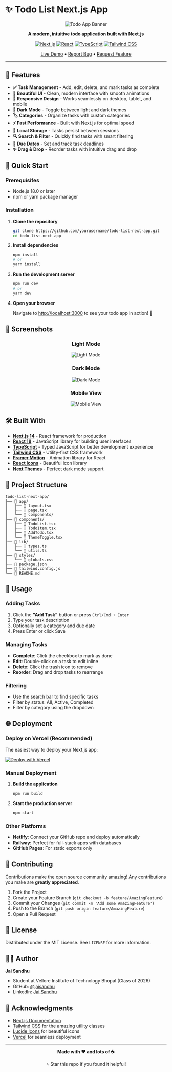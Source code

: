 # ✨ Todo List Next.js App

<div align="center">

![Todo App Banner](https://via.placeholder.com/800x200/6366f1/ffffff?text=Todo+List+App)

**A modern, intuitive todo application built with Next.js**

[![Next.js](https://img.shields.io/badge/Next.js-14-black?style=flat-square&logo=next.js)](https://nextjs.org/)
[![React](https://img.shields.io/badge/React-18-blue?style=flat-square&logo=react)](https://reactjs.org/)
[![TypeScript](https://img.shields.io/badge/TypeScript-5-blue?style=flat-square&logo=typescript)](https://www.typescriptlang.org/)
[![Tailwind CSS](https://img.shields.io/badge/Tailwind_CSS-3-38B2AC?style=flat-square&logo=tailwind-css)](https://tailwindcss.com/)

[Live Demo](https://your-todo-app.vercel.app) • [Report Bug](https://github.com/yourusername/todo-list-next-app/issues) • [Request Feature](https://github.com/yourusername/todo-list-next-app/issues)

</div>

---

## 🌟 Features

- **✅ Task Management** - Add, edit, delete, and mark tasks as complete
- **🎨 Beautiful UI** - Clean, modern interface with smooth animations
- **📱 Responsive Design** - Works seamlessly on desktop, tablet, and mobile
- **🌙 Dark Mode** - Toggle between light and dark themes
- **🏷️ Categories** - Organize tasks with custom categories
- **⚡ Fast Performance** - Built with Next.js for optimal speed
- **💾 Local Storage** - Tasks persist between sessions
- **🔍 Search & Filter** - Quickly find tasks with smart filtering
- **📅 Due Dates** - Set and track task deadlines
- **✨ Drag & Drop** - Reorder tasks with intuitive drag and drop

## 🚀 Quick Start

### Prerequisites
- Node.js 18.0 or later
- npm or yarn package manager

### Installation

1. **Clone the repository**
   ```bash
   git clone https://github.com/yourusername/todo-list-next-app.git
   cd todo-list-next-app
   ```

2. **Install dependencies**
   ```bash
   npm install
   # or
   yarn install
   ```

3. **Run the development server**
   ```bash
   npm run dev
   # or
   yarn dev
   ```

4. **Open your browser**
   
   Navigate to [http://localhost:3000](http://localhost:3000) to see your todo app in action! 🎉

## 📱 Screenshots

<div align="center">

### Light Mode
![Light Mode](https://via.placeholder.com/600x400/f8fafc/1e293b?text=Light+Mode+Screenshot)

### Dark Mode
![Dark Mode](https://via.placeholder.com/600x400/1e293b/f8fafc?text=Dark+Mode+Screenshot)

### Mobile View
![Mobile View](https://via.placeholder.com/300x600/6366f1/ffffff?text=Mobile+View)

</div>

## 🛠️ Built With

- **[Next.js 14](https://nextjs.org/)** - React framework for production
- **[React 18](https://reactjs.org/)** - JavaScript library for building user interfaces
- **[TypeScript](https://www.typescriptlang.org/)** - Typed JavaScript for better development experience
- **[Tailwind CSS](https://tailwindcss.com/)** - Utility-first CSS framework
- **[Framer Motion](https://www.framer.com/motion/)** - Animation library for React
- **[React Icons](https://react-icons.github.io/react-icons/)** - Beautiful icon library
- **[Next Themes](https://github.com/pacocoursey/next-themes)** - Perfect dark mode support

## 📂 Project Structure

```
todo-list-next-app/
├── 📁 app/
│   ├── 📄 layout.tsx
│   ├── 📄 page.tsx
│   └── 📁 components/
├── 📁 components/
│   ├── 📄 TodoList.tsx
│   ├── 📄 TodoItem.tsx
│   ├── 📄 AddTodo.tsx
│   └── 📄 ThemeToggle.tsx
├── 📁 lib/
│   ├── 📄 types.ts
│   └── 📄 utils.ts
├── 📁 styles/
│   └── 📄 globals.css
├── 📄 package.json
├── 📄 tailwind.config.js
└── 📄 README.md
```

## 🎯 Usage

### Adding Tasks
1. Click the **"Add Task"** button or press `Ctrl/Cmd + Enter`
2. Type your task description
3. Optionally set a category and due date
4. Press Enter or click Save

### Managing Tasks
- **Complete**: Click the checkbox to mark as done
- **Edit**: Double-click on a task to edit inline
- **Delete**: Click the trash icon to remove
- **Reorder**: Drag and drop tasks to rearrange

### Filtering
- Use the search bar to find specific tasks
- Filter by status: All, Active, Completed
- Filter by category using the dropdown

## 🌐 Deployment

### Deploy on Vercel (Recommended)

The easiest way to deploy your Next.js app:

[![Deploy with Vercel](https://vercel.com/button)](https://vercel.com/new/clone?repository-url=https://github.com/yourusername/todo-list-next-app)

### Manual Deployment

1. **Build the application**
   ```bash
   npm run build
   ```

2. **Start the production server**
   ```bash
   npm start
   ```

### Other Platforms
- **Netlify**: Connect your GitHub repo and deploy automatically
- **Railway**: Perfect for full-stack apps with databases
- **GitHub Pages**: For static exports only

## 🤝 Contributing

Contributions make the open source community amazing! Any contributions you make are **greatly appreciated**.

1. Fork the Project
2. Create your Feature Branch (`git checkout -b feature/AmazingFeature`)
3. Commit your Changes (`git commit -m 'Add some AmazingFeature'`)
4. Push to the Branch (`git push origin feature/AmazingFeature`)
5. Open a Pull Request

## 📝 License

Distributed under the MIT License. See `LICENSE` for more information.

## 👨‍💻 Author

**Jai Sandhu**
- Student at Vellore Institute of Technology Bhopal (Class of 2026)
- GitHub: [@jaisandhu](https://github.com/jaisandhu)
- LinkedIn: [Jai Sandhu](https://linkedin.com/in/jaisandhu)

## 🙏 Acknowledgments

- [Next.js Documentation](https://nextjs.org/docs)
- [Tailwind CSS](https://tailwindcss.com/) for the amazing utility classes
- [Lucide Icons](https://lucide.dev/) for beautiful icons
- [Vercel](https://vercel.com/) for seamless deployment

---

<div align="center">

**Made with ❤️ and lots of ☕**

⭐ Star this repo if you found it helpful!

</div>
